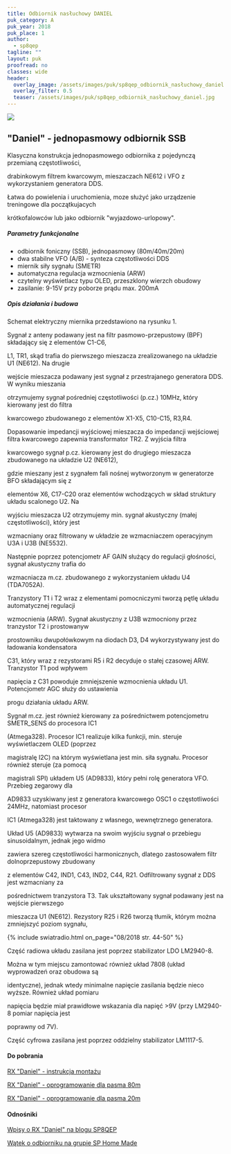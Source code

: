 ```yaml
---
title: Odbiornik nasłuchowy DANIEL
puk_category: A
puk_year: 2018
puk_place: 1
author: 
  - sp8qep
tagline: ""
layout: puk
proofread: no
classes: wide
header:
  overlay_image: /assets/images/puk/sp8qep_odbiornik_nasłuchowy_daniel.jpg
  overlay_filter: 0.5
  teaser: /assets/images/puk/sp8qep_odbiornik_nasłuchowy_daniel.jpg
---
```






 



![](assets/data/img/projects/2018-1-0.jpg) 



"Daniel" - jednopasmowy odbiornik SSB
-------------------------------------





 Klasyczna konstrukcja jednopasmowego odbiornika z pojedynczą przemianą częstotliwości,

 drabinkowym filtrem kwarcowym, mieszaczach NE612 i VFO z wykorzystaniem generatora DDS.

 Łatwa do powielenia i uruchomienia, moze służyć jako urządzenie treningowe dla początkujacych

 krótkofalowców lub jako odbiornik "wyjazdowo-urlopowy".




##### Parametry funkcjonalne




* odbiornik foniczny (SSB), jednopasmowy (80m/40m/20m)
* dwa stabilne VFO (A/B) - synteza częstotliwości DDS
* miernik siły sygnału (SMETR)
* automatyczna regulacja wzmocnienia (ARW)
* czytelny wyświetlacz typu OLED, przeszklony wierzch obudowy
* zasilanie: 9-15V przy poborze prądu max. 200mA




##### Opis działania i budowa




 Schemat elektryczny miernika przedstawiono na rysunku 1.






Sygnał z anteny podawany jest na filtr pasmowo-przepustowy (BPF) składający się z elementów C1-C6,

L1, TR1, skąd trafia do pierwszego mieszacza zrealizowanego na układzie U1 (NE612). Na drugie

wejście mieszacza podawany jest sygnał z przestrajanego generatora DDS. W wyniku mieszania

otrzymujemy sygnał pośredniej częstotliwości (p.cz.) 10MHz, który kierowany jest do filtra

kwarcowego zbudowanego z elementów X1-X5, C10-C15, R3,R4.






Dopasowanie impedancji wyjściowej mieszacza do impedancji wejściowej filtra kwarcowego zapewnia transformator TR2. Z wyjścia filtra

kwarcowego sygnał p.cz. kierowany jest do drugiego mieszacza zbudowanego na układzie U2 (NE612),

gdzie mieszany jest z sygnałem fali nośnej wytworzonym w generatorze BFO składającym się z

elementów X6, C17-C20 oraz elementów wchodzących w skład struktury układu scalonego U2. Na

wyjściu mieszacza U2 otrzymujemy min. sygnał akustyczny (małej częstotliwości), który jest

wzmacniany oraz filtrowany w układzie ze wzmacniaczem operacyjnym U3A i U3B (NE5532).

Następnie poprzez potencjometr AF GAIN służący do regulacji głośności, sygnał akustyczny trafia do

wzmacniacza m.cz. zbudowanego z wykorzystaniem układu U4 (TDA7052A).






Tranzystory T1 i T2 wraz z elementami pomocniczymi tworzą pętlę układu automatycznej regulacji

wzmocnienia (ARW). Sygnał akustyczny z U3B wzmocniony przez tranzystor T2 i prostowanyw

prostowniku dwupołówkowym na diodach D3, D4 wykorzystywany jest do ładowania kondensatora

C31, który wraz z rezystorami R5 i R2 decyduje o stałej czasowej ARW. Tranzystor T1 pod wpływem

napięcia z C31 powoduje zmniejszenie wzmocnienia układu U1. Potencjometr AGC służy do ustawienia

progu działania układu ARW.






Sygnał m.cz. jest również kierowany za pośrednictwem potencjometru SMETR\_SENS do procesora IC1

(Atmega328). Procesor IC1 realizuje kilka funkcji, min. steruje wyświetlaczem OLED (poprzez

magistralę I2C) na którym wyświetlana jest min. siła sygnału. Procesor również steruje (za pomocą

magistrali SPI) układem U5 (AD9833), który pełni rolę generatora VFO. Przebieg zegarowy dla

AD9833 uzyskiwany jest z generatora kwarcowego OSC1 o częstotliwości 24MHz, natomiast procesor

IC1 (Atmega328) jest taktowany z własnego, wewnętrznego generatora.






Układ U5 (AD9833) wytwarza na swoim wyjściu sygnał o przebiegu sinusoidalnym, jednak jego widmo

zawiera szereg częstotliwości harmonicznych, dlatego zastosowałem filtr dolnoprzepustowy zbudowany

z elementów C42, IND1, C43, IND2, C44, R21. Odfiltrowany sygnał z DDS jest wzmacniany za

pośrednictwem tranzystora T3. Tak ukształtowany sygnał podawany jest na wejście pierwszego

mieszacza U1 (NE612). Rezystory R25 i R26 tworzą tłumik, którym można zmniejszyć poziom sygnału,

{% include swiatradio.html on_page="08/2018 str. 44-50" %}






Część radiowa układu zasilana jest poprzez stabilizator LDO LM2940-8.

Można w tym miejscu zamontować również układ 7808 (układ wyprowadzeń oraz obudowa są

identyczne), jednak wtedy minimalne napięcie zasilania będzie nieco wyższe. Również układ pomiaru

napięcia będzie miał prawidłowe wskazania dla napięć >9V (przy LM2940-8 pomiar napięcia jest

poprawny od 7V).






Część cyfrowa zasilana jest poprzez oddzielny stabilizator LM1117-5.





#### Do pobrania

[RX "Daniel" - instrukcja montażu](/assets/bin/SP8QEP_RX-DANIEL-instrukcja.pdf)

[RX "Daniel" - oprogramowanie dla pasma 80m](/assets/bin/SP8QEP_RX-DANIEL-v174_80m.zip)

[RX "Daniel" - oprogramowanie dla pasma 20m](/assets/bin/SP8QEP_RX-DANIEL-v174_20m.zip)




#### Odnośniki

[Wpisy o RX "Daniel" na blogu SP8QEP](https://sp8qep.wordpress.com/tag/odbiornik-ssb-daniel/)

[Wątek o odbiorniku na grupie SP Home Made](http://sp-hm.pl/thread-3181.html)

 





 





 


